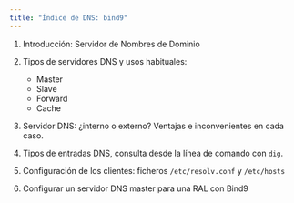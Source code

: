 ```yaml
---
title: "Índice de DNS: bind9"
---
```


1. Introducción: Servidor de Nombres de Dominio  
2. Tipos de servidores DNS y usos habituales:

    * Master
    * Slave
    * Forward
    * Cache

3. Servidor DNS: ¿interno o externo? Ventajas e inconvenientes en cada caso.
4. Tipos de entradas DNS, consulta desde la línea de comando con `dig`.  
5. Configuración de los clientes: ficheros `/etc/resolv.conf` y `/etc/hosts`
6. Configurar un servidor DNS master para una RAL con Bind9